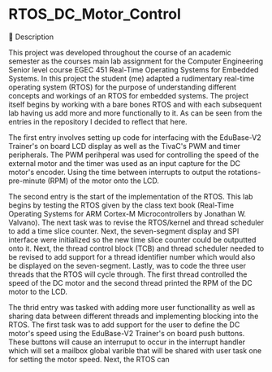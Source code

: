 # RTOS_DC_Motor_Control

📌 Description

This project was developed throughout the course of an academic semester as the courses main lab assignment for the Computer Engineering Senior level course EGEC 451 Real-Time Operating Systems for Embedded Systems. In this project the student (me) adapted a rudimentary real-time operating system (RTOS) for the purpose of understanding different concepts and workings of an RTOS for embedded systems. The project itself begins by working with a bare bones RTOS and with each subsequent lab having us add more and more functionally to it. As can be seen from the entries in the repository I decided to reflect that here.

The first entry involves setting up code for interfacing with the EduBase-V2 Trainer's on board LCD display as well as the TivaC's PWM and timer peripherals. The PWM perihperal was used for controlling the speed of the external motor and the timer was used as an input capture for the DC motor's encoder. Using the time between interrupts to output the rotations-pre-minute (RPM) of the motor onto the LCD.

The second entry is the start of the implementation of the RTOS. This lab begins by testing the RTOS given by the class text book (Real-Time Operating Systems for ARM Cortex-M Microcontrollers by Jonathan W. Valvano). The next task was to revise the RTOS/kernel and thread scheduler to add a time slice counter. Next, the seven-segment display and SPI interface were initialized so the new time slice counter could be outputted onto it. Next, the thread control block (TCB) and thread scheduler needed to be revised to add support for a thread identifier number which would also be displayed on the seven-segment. Lastly, was to code the three user threads that the RTOS will cycle through. The first thread controlled the speed of the DC motor and the second thread printed the RPM of the DC motor to the LCD.

The thrid entry was tasked with adding more user functionallity as well as sharing data between different threads and implementing blocking into the RTOS. The first task was to add support for the user to define the DC motor's speed using the EduBase-V2 Trainer's on board push buttons. These buttons will cause an interruput to occur in the interrupt handler which will set a mailbox global varible that will be shared with user task one for setting the motor speed. Next, the RTOS can 
